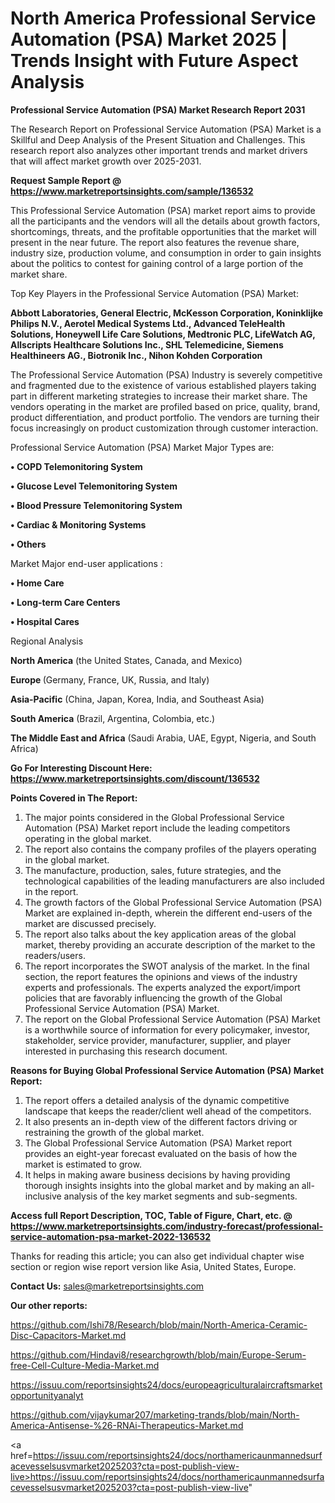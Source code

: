  # North America Professional Service Automation (PSA) Market 2025 | Trends Insight with Future Aspect Analysis

<strong>Professional Service Automation (PSA) Market Research Report 2031</strong>

The Research Report on Professional Service Automation (PSA) Market is a Skillful and Deep Analysis of the Present Situation and Challenges. This research report also analyzes other important trends and market drivers that will affect market growth over 2025-2031.

<strong>Request Sample Report @ <a href=https://www.marketreportsinsights.com/sample/136532>https://www.marketreportsinsights.com/sample/136532</a></strong>

This Professional Service Automation (PSA) market report aims to provide all the participants and the vendors will all the details about growth factors, shortcomings, threats, and the profitable opportunities that the market will present in the near future. The report also features the revenue share, industry size, production volume, and consumption in order to gain insights about the politics to contest for gaining control of a large portion of the market share.

Top Key Players in the Professional Service Automation (PSA) Market:

<strong>Abbott Laboratories, General Electric, McKesson Corporation, Koninklijke Philips N.V., Aerotel Medical Systems Ltd., Advanced TeleHealth Solutions, Honeywell Life Care Solutions, Medtronic PLC, LifeWatch AG, Allscripts Healthcare Solutions Inc., SHL Telemedicine, Siemens Healthineers AG., Biotronik Inc., Nihon Kohden Corporation</strong>

The Professional Service Automation (PSA) Industry is severely competitive and fragmented due to the existence of various established players taking part in different marketing strategies to increase their market share. The vendors operating in the market are profiled based on price, quality, brand, product differentiation, and product portfolio. The vendors are turning their focus increasingly on product customization through customer interaction.

Professional Service Automation (PSA) Market Major Types are:

<strong>• COPD Telemonitoring System

• Glucose Level Telemonitoring System

• Blood Pressure Telemonitoring System

• Cardiac & Monitoring Systems

• Others</strong>

Market Major end-user applications :

<strong>• Home Care

• Long-term Care Centers

• Hospital Cares</strong>

Regional Analysis

</u><strong><b>North America</b></strong> (the United States, Canada, and Mexico)

<strong><b>Europe </b></strong>(Germany, France, UK, Russia, and Italy)

<strong><b>Asia-Pacific</b></strong> (China, Japan, Korea, India, and Southeast Asia)

<strong><b>South America</b></strong> (Brazil, Argentina, Colombia, etc.)

<strong><b>The Middle East and Africa</b></strong> (Saudi Arabia, UAE, Egypt, Nigeria, and South Africa)

<strong>Go For Interesting Discount Here: <a href=https://www.marketreportsinsights.com/discount/136532>https://www.marketreportsinsights.com/discount/136532</a></strong>

<strong>Points Covered in The Report:</strong>
<ol>
  <li>The major points considered in the Global Professional Service Automation (PSA) Market report include the leading competitors operating in the global market.</li>
  <li>The report also contains the company profiles of the players operating in the global market.</li>
  <li>The manufacture, production, sales, future strategies, and the technological capabilities of the leading manufacturers are also included in the report.</li>
  <li>The growth factors of the Global Professional Service Automation (PSA) Market are explained in-depth, wherein the different end-users of the market are discussed precisely.</li>
  <li>The report also talks about the key application areas of the global market, thereby providing an accurate description of the market to the readers/users.</li>
  <li>The report incorporates the SWOT analysis of the market. In the final section, the report features the opinions and views of the industry experts and professionals. The experts analyzed the export/import policies that are favorably influencing the growth of the Global Professional Service Automation (PSA) Market.</li>
  <li>The report on the Global Professional Service Automation (PSA) Market is a worthwhile source of information for every policymaker, investor, stakeholder, service provider, manufacturer, supplier, and player interested in purchasing this research document.</li>
</ol>
<strong>Reasons for Buying Global Professional Service Automation (PSA) Market Report:</strong>

<ol>
  <li>The report offers a detailed analysis of the dynamic competitive landscape that keeps the reader/client well ahead of the competitors.</li>
  <li>It also presents an in-depth view of the different factors driving or restraining the growth of the global market.</li>
  <li>The Global Professional Service Automation (PSA) Market report provides an eight-year forecast evaluated on the basis of how the market is estimated to grow.</li>
  <li>It helps in making aware business decisions by having providing thorough insights insights into the global market and by making an all-inclusive analysis of the key market segments and sub-segments.</li>
</ol>
<strong>Access full Report Description, TOC, Table of Figure, Chart, etc. @ <a href=https://www.marketreportsinsights.com/industry-forecast/professional-service-automation-psa-market-2022-136532>https://www.marketreportsinsights.com/industry-forecast/professional-service-automation-psa-market-2022-136532</a></strong>


Thanks for reading this article; you can also get individual chapter wise section or region wise report version like Asia, United States, Europe.

<strong>Contact Us:</strong>
sales@marketreportsinsights.com

<strong>Our other reports:</strong>

<a href=https://github.com/Ishi78/Research/blob/main/North-America-Ceramic-Disc-Capacitors-Market.md>https://github.com/Ishi78/Research/blob/main/North-America-Ceramic-Disc-Capacitors-Market.md</a>

<a href=https://github.com/Hindavi8/researchgrowth/blob/main/Europe-Serum-free-Cell-Culture-Media-Market.md>https://github.com/Hindavi8/researchgrowth/blob/main/Europe-Serum-free-Cell-Culture-Media-Market.md</a>

<a href=https://issuu.com/reportsinsights24/docs/europeagriculturalaircraftsmarketopportunityanalyt>https://issuu.com/reportsinsights24/docs/europeagriculturalaircraftsmarketopportunityanalyt</a>

<a href=https://github.com/vijaykumar207/marketing-trands/blob/main/North-America-Antisense-%26-RNAi-Therapeutics-Market.md>https://github.com/vijaykumar207/marketing-trands/blob/main/North-America-Antisense-%26-RNAi-Therapeutics-Market.md</a>

<a href=https://issuu.com/reportsinsights24/docs/northamericaunmannedsurfacevesselsusvmarket2025203?cta=post-publish-view-live>https://issuu.com/reportsinsights24/docs/northamericaunmannedsurfacevesselsusvmarket2025203?cta=post-publish-view-live</a>"

